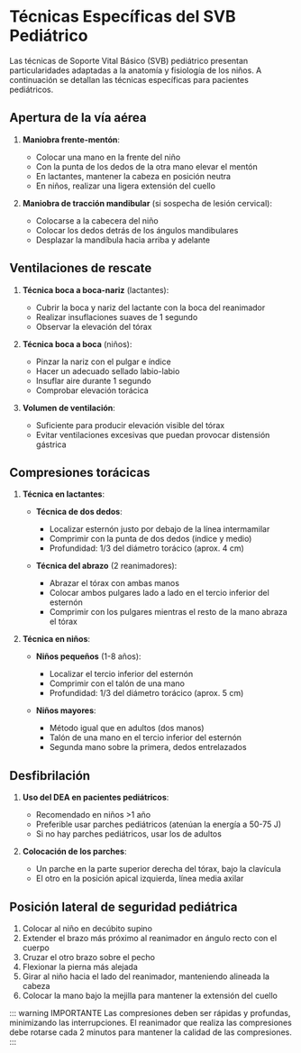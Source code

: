 # Técnicas Específicas del SVB Pediátrico

Las técnicas de Soporte Vital Básico (SVB) pediátrico presentan particularidades adaptadas a la anatomía y fisiología de los niños. A continuación se detallan las técnicas específicas para pacientes pediátricos.

## Apertura de la vía aérea

1. **Maniobra frente-mentón**:
   - Colocar una mano en la frente del niño
   - Con la punta de los dedos de la otra mano elevar el mentón
   - En lactantes, mantener la cabeza en posición neutra
   - En niños, realizar una ligera extensión del cuello

2. **Maniobra de tracción mandibular** (si sospecha de lesión cervical):
   - Colocarse a la cabecera del niño
   - Colocar los dedos detrás de los ángulos mandibulares
   - Desplazar la mandíbula hacia arriba y adelante

## Ventilaciones de rescate

1. **Técnica boca a boca-nariz** (lactantes):
   - Cubrir la boca y nariz del lactante con la boca del reanimador
   - Realizar insuflaciones suaves de 1 segundo
   - Observar la elevación del tórax

2. **Técnica boca a boca** (niños):
   - Pinzar la nariz con el pulgar e índice
   - Hacer un adecuado sellado labio-labio
   - Insuflar aire durante 1 segundo
   - Comprobar elevación torácica

3. **Volumen de ventilación**:
   - Suficiente para producir elevación visible del tórax
   - Evitar ventilaciones excesivas que puedan provocar distensión gástrica

## Compresiones torácicas

1. **Técnica en lactantes**:
   - **Técnica de dos dedos**:
     - Localizar esternón justo por debajo de la línea intermamilar
     - Comprimir con la punta de dos dedos (índice y medio)
     - Profundidad: 1/3 del diámetro torácico (aprox. 4 cm)
   
   - **Técnica del abrazo** (2 reanimadores):
     - Abrazar el tórax con ambas manos
     - Colocar ambos pulgares lado a lado en el tercio inferior del esternón
     - Comprimir con los pulgares mientras el resto de la mano abraza el tórax

2. **Técnica en niños**:
   - **Niños pequeños** (1-8 años):
     - Localizar el tercio inferior del esternón
     - Comprimir con el talón de una mano
     - Profundidad: 1/3 del diámetro torácico (aprox. 5 cm)
   
   - **Niños mayores**:
     - Método igual que en adultos (dos manos)
     - Talón de una mano en el tercio inferior del esternón
     - Segunda mano sobre la primera, dedos entrelazados

## Desfibrilación

1. **Uso del DEA en pacientes pediátricos**:
   - Recomendado en niños >1 año
   - Preferible usar parches pediátricos (atenúan la energía a 50-75 J)
   - Si no hay parches pediátricos, usar los de adultos

2. **Colocación de los parches**:
   - Un parche en la parte superior derecha del tórax, bajo la clavícula
   - El otro en la posición apical izquierda, línea media axilar

## Posición lateral de seguridad pediátrica

1. Colocar al niño en decúbito supino
2. Extender el brazo más próximo al reanimador en ángulo recto con el cuerpo
3. Cruzar el otro brazo sobre el pecho
4. Flexionar la pierna más alejada
5. Girar al niño hacia el lado del reanimador, manteniendo alineada la cabeza
6. Colocar la mano bajo la mejilla para mantener la extensión del cuello

::: warning IMPORTANTE
Las compresiones deben ser rápidas y profundas, minimizando las interrupciones. El reanimador que realiza las compresiones debe rotarse cada 2 minutos para mantener la calidad de las compresiones.
:::